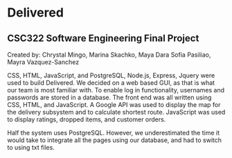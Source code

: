 # Delivered
## CSC322 Software Engineering Final Project
Created by: Chrystal Mingo, Marina Skachko, Maya Dara Sofia Pasiliao, Mayra Vazquez-Sanchez

CSS, HTML, JavaScript, and PostgreSQL, Node.js, Express, Jquery were used to build Delivered. We decided on a web based GUI, as that is what our team is most familiar with. To enable log in functionality, usernames and passwords are stored in a database. The front end was all written using CSS, HTML, and JavaScript. A Google API was used to display the map for the delivery subsystem and to calculate shortest route. JavaScript was used to display ratings, dropped items, and customer orders.

Half the system uses PostgreSQL. However, we underestimated the time it would take to integrate all the pages using our database, and had to switch to using txt files.
